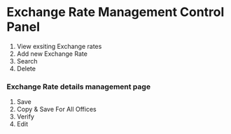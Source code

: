 # Exchange Rate Management Control Panel

1. View exsiting Exchange rates
2. Add new Exchange Rate
3. Search
4. Delete

### Exchange Rate details management page 

1. Save 
2. Copy & Save For All Offices
3. Verify
4. Edit 


